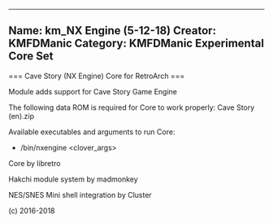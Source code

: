 -----------------------
Name: km_NX Engine (5-12-18)
Creator: KMFDManic
Category: KMFDManic Experimental Core Set
-----------------------
=== Cave Story (NX Engine) Core for RetroArch ===

Module adds support for Cave Story Game Engine

The following data ROM is required for Core to work properly:
Cave Story (en).zip

Available executables and arguments to run Core:
- /bin/nxengine <rom> <clover_args>

Core by libretro

Hakchi module system by madmonkey

NES/SNES Mini shell integration by Cluster

(c) 2016-2018
